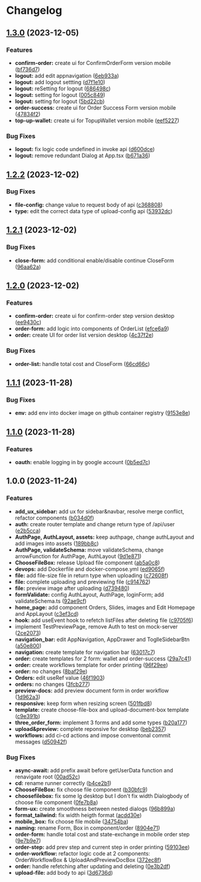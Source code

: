 # Changelog

## [1.3.0](https://github.com/TickLabVN/ssps-fe/compare/v1.2.2...v1.3.0) (2023-12-05)


### Features

* **confirm-order:** create ui for ConfirmOrderForm version mobile ([bf736d7](https://github.com/TickLabVN/ssps-fe/commit/bf736d7758f8e0d8b63a9787abd0d901e1a3bc70))
* **logout:** add edit appnavigation ([6eb933a](https://github.com/TickLabVN/ssps-fe/commit/6eb933aa9f5e725da3c9b03624b0c51a4d08b2f2))
* **logout:** add logout settting ([d7f1e10](https://github.com/TickLabVN/ssps-fe/commit/d7f1e10aa8fbc2a8987e47122f94564dbbcfdd84))
* **logout:** reSetting for logout ([686498c](https://github.com/TickLabVN/ssps-fe/commit/686498c0cc3989198b5e31a772eeff9b1c9d1f42))
* **logout:** setting for logout ([005c849](https://github.com/TickLabVN/ssps-fe/commit/005c8492e369a8a71a17ac64cf0dfe166bfce2d4))
* **logout:** setting for logout ([5bd22cb](https://github.com/TickLabVN/ssps-fe/commit/5bd22cbe9fd02192dccdff43809238ddd4fd55d7))
* **order-success:** create ui for Order Success Form version mobile ([47834f2](https://github.com/TickLabVN/ssps-fe/commit/47834f2f17fae4d24569827018d22ab259dc2939))
* **top-up-wallet:** create ui for TopupWallet version mobile ([eef5227](https://github.com/TickLabVN/ssps-fe/commit/eef522741195f1768708524c9d641e622968752e))


### Bug Fixes

* **logout:** fix logic code undefined in invoke api ([d600dce](https://github.com/TickLabVN/ssps-fe/commit/d600dce4a7818137a6c9bee7c9533d844dd85b0a))
* **logout:** remove redundant Dialog at App.tsx ([b671a36](https://github.com/TickLabVN/ssps-fe/commit/b671a36aa8aa740317bde97f155a1eeb5ee90f97))

## [1.2.2](https://github.com/TickLabVN/ssps-fe/compare/v1.2.1...v1.2.2) (2023-12-02)


### Bug Fixes

* **file-config:** change value to request body of api ([c368808](https://github.com/TickLabVN/ssps-fe/commit/c3688086e198b4ceb35fa1c95763b9b64d78f58a))
* **type:** edit the correct data type of upload-config api ([53932dc](https://github.com/TickLabVN/ssps-fe/commit/53932dc559276a7a54dd431823d82c07812d3c0b))

## [1.2.1](https://github.com/TickLabVN/ssps-fe/compare/v1.2.0...v1.2.1) (2023-12-02)


### Bug Fixes

* **close-form:** add conditional enable/disable continue CloseForm ([96aa62a](https://github.com/TickLabVN/ssps-fe/commit/96aa62ac0af15e58b8b4d1f47441b45a5ef2f8d4))

## [1.2.0](https://github.com/TickLabVN/ssps-fe/compare/v1.1.1...v1.2.0) (2023-12-02)


### Features

* **confirm-order:** create ui for confirm-order step version desktop ([ee9430c](https://github.com/TickLabVN/ssps-fe/commit/ee9430c030f6a273c9accbf7329f2710a1ee6679))
* **order-form:** add logic into components of OrderList ([efce6a9](https://github.com/TickLabVN/ssps-fe/commit/efce6a95ad961a69c130f1359820e50e51ecb38c))
* **order:** create UI for order list version desktop ([4c37f2e](https://github.com/TickLabVN/ssps-fe/commit/4c37f2e6b339c80c8e583ec9f7612274ad0e274c))


### Bug Fixes

* **order-list:** handle total cost and CloseForm ([66cd66c](https://github.com/TickLabVN/ssps-fe/commit/66cd66cbe1279a701b1c8b563cc5eece35fd9287))

## [1.1.1](https://github.com/TickLabVN/ssps-fe/compare/v1.1.0...v1.1.1) (2023-11-28)


### Bug Fixes

* **env:** add env into docker image on github container registry ([9153e8e](https://github.com/TickLabVN/ssps-fe/commit/9153e8e5dc2d7b720f24a41b9051e86b77665a5f))

## [1.1.0](https://github.com/TickLabVN/ssps-fe/compare/v1.0.0...v1.1.0) (2023-11-28)


### Features

* **oauth:** enable logging in by google account ([0b5ed7c](https://github.com/TickLabVN/ssps-fe/commit/0b5ed7c291bfa6ddfb2699a281bef6c765c64995))

## 1.0.0 (2023-11-24)


### Features

* **add_ux_sidebar:** add ux for sidebar&navbar, resolve merge conflict, refactor components ([b034d0f](https://github.com/TickLabVN/ssps-fe/commit/b034d0f023a1be9db4f4040a110c86f013167f3b))
* **auth:** create router template and change return type of /api/user ([e2b5cca](https://github.com/TickLabVN/ssps-fe/commit/e2b5cca253e2564c2b72675929f87efff8ca271c))
* **AuthPage, AuthLayout, assets:** keep authpage, change authLayout and add images into assets ([189bb8c](https://github.com/TickLabVN/ssps-fe/commit/189bb8c7220adc72c8a6295d1c5d749cb7f6d275))
* **AuthPage, validateSchema:** move validateSchema, change arrowFunction for AuthPage, AuthLayout ([9d1e871](https://github.com/TickLabVN/ssps-fe/commit/9d1e8710c6aa7d54bf2272476f6483f0ac7f0516))
* **ChooseFileBox:** release Upload file component ([ab5a0c8](https://github.com/TickLabVN/ssps-fe/commit/ab5a0c899925f6da7375bf032b3339032e25f594))
* **devops:** add Dockerfile and docker-compose.yml ([ed9065f](https://github.com/TickLabVN/ssps-fe/commit/ed9065fbc138f32d83b0e5d717d6cbb128aa2a7d))
* **file:** add file-size file in return type when uploading ([c72608f](https://github.com/TickLabVN/ssps-fe/commit/c72608fa574d132329568e7ffd6e773e0cd9f9d0))
* **file:** complete uploading and previewing file ([c914762](https://github.com/TickLabVN/ssps-fe/commit/c9147620e8f29e7cbe8b8c036b3f9e8043742623))
* **file:** preview image after uploading ([d739480](https://github.com/TickLabVN/ssps-fe/commit/d73948000b2e6bcff5ae52437c5865054474691c))
* **formValidate:** config AuthLayout, AuthPage, loginForm; add validateSchema.ts ([92ae9cf](https://github.com/TickLabVN/ssps-fe/commit/92ae9cf8d34a9eebeabb089f38b6d8ab5474b142))
* **home_page:** add component Orders, Slides, images and Edit Homepage and AppLayout ([c3ef3cd](https://github.com/TickLabVN/ssps-fe/commit/c3ef3cdb1fc9927365e434b1c7eb07de3573bd0e))
* **hook:** add useEvent hook to refetch listFiles after deleting file ([c9705f6](https://github.com/TickLabVN/ssps-fe/commit/c9705f6ea6d607eaf018d3720293e1a2e1b7f5ae))
* implement TestPreviewPage, remove Auth to test on mock-server ([2ce2073](https://github.com/TickLabVN/ssps-fe/commit/2ce2073bcd3dc96fbe3539f883da1a162ab16562))
* **navigation_bar:** edit AppNavigation, AppDrawer and ToglleSidebarBtn ([a50e800](https://github.com/TickLabVN/ssps-fe/commit/a50e8002327d7b82522ae8cee3e2308df182952f))
* **navigation:** create template for navigation bar ([63017c7](https://github.com/TickLabVN/ssps-fe/commit/63017c74ee9d1c4291f86daca2a58e595c55e7cc))
* **order:** create templates for 2 form: wallet and order-success ([29a7c41](https://github.com/TickLabVN/ssps-fe/commit/29a7c411da2effb8c6d13eef9e3487eca5f505a5))
* **order:** create workflows template for order printing ([96f29ee](https://github.com/TickLabVN/ssps-fe/commit/96f29ee3aa594e3bed4909a60ae09f62dec1fe59))
* **order:** no changes ([8baf29e](https://github.com/TickLabVN/ssps-fe/commit/8baf29e35794fad559a2fcf109f89f8c7b10dac2))
* **Orders:** edit useRef value ([46f1903](https://github.com/TickLabVN/ssps-fe/commit/46f1903cc8edf62d67e37412ebc3c771409669a5))
* **orders:** no changes ([3fcb277](https://github.com/TickLabVN/ssps-fe/commit/3fcb277710b18ab41ffad8918c0e8075f2ad8924))
* **preview-docs:** add preview document form in order workflow ([1d962a3](https://github.com/TickLabVN/ssps-fe/commit/1d962a354790f366bc9ae9a963fac25447647813))
* **responsive:** keep form when resizing screen ([501fbd8](https://github.com/TickLabVN/ssps-fe/commit/501fbd8a4f63908c7dd742ae106a10ba05fe57a5))
* **template:** create choose-file-box and upload-document-box template ([c9e391b](https://github.com/TickLabVN/ssps-fe/commit/c9e391b35adbe2b58310064e4fd5ed044d7f4a4b))
* **three_order_form:** implement 3 forms and add some types ([b20a177](https://github.com/TickLabVN/ssps-fe/commit/b20a177aca3515820af7d887edfbbb08a15c9a85))
* **upload&preview:** complete reponsive for desktop ([beb2357](https://github.com/TickLabVN/ssps-fe/commit/beb2357d3b601d226ea62bb6676624a04344a253))
* **workflows:** add ci-cd actions and impose conventonal commit messages ([d50942f](https://github.com/TickLabVN/ssps-fe/commit/d50942fe6175f6dbc561179b64b515c5b4315c83))


### Bug Fixes

* **async-await:** add prefix await before getUserData function and renavigate root ([00ad52c](https://github.com/TickLabVN/ssps-fe/commit/00ad52c4ced21c6a2e00ac3463a93766e109fdb9))
* **cd:** rename runner correctly ([b4ce2b1](https://github.com/TickLabVN/ssps-fe/commit/b4ce2b1153752216f41b6fc814c47379a06f3ee7))
* **ChooseFileBox:** fix choose file component ([b30bfc9](https://github.com/TickLabVN/ssps-fe/commit/b30bfc953ba8d4b981627a268eb474bce3f3af5e))
* **choosefilebox:** fix some lg desktop but I don't fix width Dialogbody of choose file component ([0fe7b8a](https://github.com/TickLabVN/ssps-fe/commit/0fe7b8a71a189a9c955b65d488da88ac0a323688))
* **form-ux:** create smoothness between nested dialogs ([96b899a](https://github.com/TickLabVN/ssps-fe/commit/96b899a54591df92266255b5b4c8a0252a417737))
* **format_tailwind:** fix width heigth format ([acdd30e](https://github.com/TickLabVN/ssps-fe/commit/acdd30ea9b6a7ae24fefb274b198a43ebcb0799b))
* **mobile_box:** fix choose file mobile ([34754ba](https://github.com/TickLabVN/ssps-fe/commit/34754ba4f143408a0f44e8132e2d77dfbe5457e1))
* **naming:** rename Form, Box in component/order ([8904e71](https://github.com/TickLabVN/ssps-fe/commit/8904e711d8a7bd7a32376c51648260f53a256e5b))
* **order-form:** handle total cost and state-exchange in mobile order step ([9e7b9e7](https://github.com/TickLabVN/ssps-fe/commit/9e7b9e767f1dd44f6bd456dd35a0fcb9e8461339))
* **order-step:** add prev step and current step in order printing ([59103ee](https://github.com/TickLabVN/ssps-fe/commit/59103ee5f7c88f5ea5e5ea7b2f021c2b4c6a8316))
* **order-workflow:** refactor logic code at 2 components: OrderWorkflowBox & UploadAndPreviewDocBox ([372ec8f](https://github.com/TickLabVN/ssps-fe/commit/372ec8ff41d4710e295e61d5807228c204ddbd35))
* **order:** handle refetching after updating and deleting ([0e3b2df](https://github.com/TickLabVN/ssps-fe/commit/0e3b2df4cb882c343d73916c872fad94d371169e))
* **upload-file:** add body to api ([3d6736d](https://github.com/TickLabVN/ssps-fe/commit/3d6736db269c705d9424222507f4c0369602ce66))
